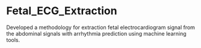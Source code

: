 # Fetal_ECG_Extraction
Developed a methodology for extraction fetal electrocardiogram signal from the abdominal signals with arrhythmia prediction using machine learning tools.
